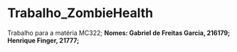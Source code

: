 # Trabalho_ZombieHealth
Trabalho para a matéria MC322; 
**Nomes: 
Gabriel de Freitas Garcia, 216179; 
Henrique Finger, 21777;**

